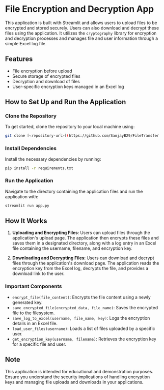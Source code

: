 
# File Encryption and Decryption App

This application is built with Streamlit and allows users to upload files to be encrypted and stored securely. Users can also download and decrypt these files using the application. It utilizes the `cryptography` library for encryption and decryption processes and manages file and user information through a simple Excel log file.

## Features
- File encryption before upload
- Secure storage of encrypted files
- Decryption and download of files
- User-specific encryption keys managed in an Excel log

## How to Set Up and Run the Application

### Clone the Repository
To get started, clone the repository to your local machine using:
```bash
git clone [<repository-url>](https://github.com/SanjayB29/FileTransfer.git)
```


### Install Dependencies
Install the necessary dependencies by running:
```bash
pip install -r requirements.txt
```

### Run the Application
Navigate to the directory containing the application files and run the application with:
```bash
streamlit run app.py
```


## How It Works
1. **Uploading and Encrypting Files**: Users can upload files through the application's upload page. The application then encrypts these files and saves them in a designated directory, along with a log entry in an Excel file containing the username, filename, and encryption key.

2. **Downloading and Decrypting Files**: Users can download and decrypt files through the application's download page. The application reads the encryption key from the Excel log, decrypts the file, and provides a download link to the user.

### Important Components
- `encrypt_file(file_content)`: Encrypts the file content using a newly generated key.
- `save_encrypted_file(encrypted_data, file_name)`: Saves the encrypted file to the filesystem.
- `save_log_to_excel(username, file_name, key)`: Logs the encryption details in an Excel file.
- `load_user_files(username)`: Loads a list of files uploaded by a specific user.
- `get_encryption_key(username, filename)`: Retrieves the encryption key for a specific file and user.

## Note
This application is intended for educational and demonstration purposes. Ensure you understand the security implications of handling encryption keys and managing file uploads and downloads in your applications.

